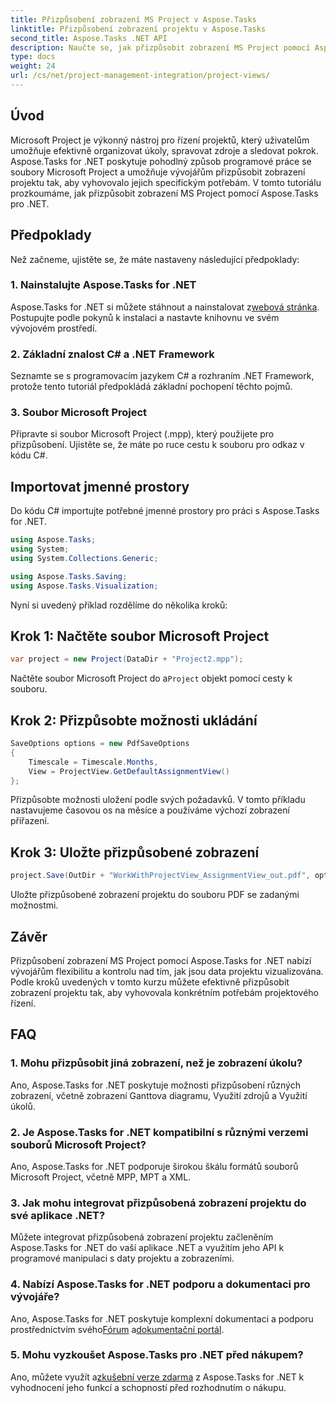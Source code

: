 ```yaml
---
title: Přizpůsobení zobrazení MS Project v Aspose.Tasks
linktitle: Přizpůsobení zobrazení projektu v Aspose.Tasks
second_title: Aspose.Tasks .NET API
description: Naučte se, jak přizpůsobit zobrazení MS Project pomocí Aspose.Tasks pro .NET. Postupujte podle našeho podrobného průvodce pro efektivní vizualizaci řízení projektů.
type: docs
weight: 24
url: /cs/net/project-management-integration/project-views/
---
```

## Úvod
Microsoft Project je výkonný nástroj pro řízení projektů, který uživatelům umožňuje efektivně organizovat úkoly, spravovat zdroje a sledovat pokrok. Aspose.Tasks for .NET poskytuje pohodlný způsob programové práce se soubory Microsoft Project a umožňuje vývojářům přizpůsobit zobrazení projektu tak, aby vyhovovalo jejich specifickým potřebám. V tomto tutoriálu prozkoumáme, jak přizpůsobit zobrazení MS Project pomocí Aspose.Tasks pro .NET.
## Předpoklady
Než začneme, ujistěte se, že máte nastaveny následující předpoklady:
### 1. Nainstalujte Aspose.Tasks for .NET
 Aspose.Tasks for .NET si můžete stáhnout a nainstalovat z[webová stránka](https://releases.aspose.com/tasks/net/). Postupujte podle pokynů k instalaci a nastavte knihovnu ve svém vývojovém prostředí.
### 2. Základní znalost C# a .NET Framework
Seznamte se s programovacím jazykem C# a rozhraním .NET Framework, protože tento tutoriál předpokládá základní pochopení těchto pojmů.
### 3. Soubor Microsoft Project
Připravte si soubor Microsoft Project (.mpp), který použijete pro přizpůsobení. Ujistěte se, že máte po ruce cestu k souboru pro odkaz v kódu C#.
## Importovat jmenné prostory
Do kódu C# importujte potřebné jmenné prostory pro práci s Aspose.Tasks for .NET.
```csharp
using Aspose.Tasks;
using System;
using System.Collections.Generic;

using Aspose.Tasks.Saving;
using Aspose.Tasks.Visualization;
```
Nyní si uvedený příklad rozdělíme do několika kroků:
## Krok 1: Načtěte soubor Microsoft Project
```csharp
var project = new Project(DataDir + "Project2.mpp");
```
 Načtěte soubor Microsoft Project do a`Project` objekt pomocí cesty k souboru.
## Krok 2: Přizpůsobte možnosti ukládání
```csharp
SaveOptions options = new PdfSaveOptions
{
    Timescale = Timescale.Months,
    View = ProjectView.GetDefaultAssignmentView()
};
```
Přizpůsobte možnosti uložení podle svých požadavků. V tomto příkladu nastavujeme časovou os na měsíce a používáme výchozí zobrazení přiřazení.
## Krok 3: Uložte přizpůsobené zobrazení
```csharp
project.Save(OutDir + "WorkWithProjectView_AssignmentView_out.pdf", options);
```
Uložte přizpůsobené zobrazení projektu do souboru PDF se zadanými možnostmi.
## Závěr
Přizpůsobení zobrazení MS Project pomocí Aspose.Tasks for .NET nabízí vývojářům flexibilitu a kontrolu nad tím, jak jsou data projektu vizualizována. Podle kroků uvedených v tomto kurzu můžete efektivně přizpůsobit zobrazení projektu tak, aby vyhovovala konkrétním potřebám projektového řízení.
## FAQ
### 1. Mohu přizpůsobit jiná zobrazení, než je zobrazení úkolu?
Ano, Aspose.Tasks for .NET poskytuje možnosti přizpůsobení různých zobrazení, včetně zobrazení Ganttova diagramu, Využití zdrojů a Využití úkolů.
### 2. Je Aspose.Tasks for .NET kompatibilní s různými verzemi souborů Microsoft Project?
Ano, Aspose.Tasks for .NET podporuje širokou škálu formátů souborů Microsoft Project, včetně MPP, MPT a XML.
### 3. Jak mohu integrovat přizpůsobená zobrazení projektu do své aplikace .NET?
Můžete integrovat přizpůsobená zobrazení projektu začleněním Aspose.Tasks for .NET do vaší aplikace .NET a využitím jeho API k programové manipulaci s daty projektu a zobrazeními.
### 4. Nabízí Aspose.Tasks for .NET podporu a dokumentaci pro vývojáře?
 Ano, Aspose.Tasks for .NET poskytuje komplexní dokumentaci a podporu prostřednictvím svého[Fórum](https://forum.aspose.com/c/tasks/15) a[dokumentační portál](https://reference.aspose.com/tasks/net/).
### 5. Mohu vyzkoušet Aspose.Tasks pro .NET před nákupem?
 Ano, můžete využít a[zkušební verze zdarma](https://releases.aspose.com/) z Aspose.Tasks for .NET k vyhodnocení jeho funkcí a schopností před rozhodnutím o nákupu.